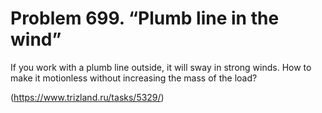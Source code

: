 # Problem 699. “Plumb line in the wind”

If you work with a plumb line outside, it will sway in strong winds. How to make it motionless without increasing the mass of the load?

(https://www.trizland.ru/tasks/5329/)